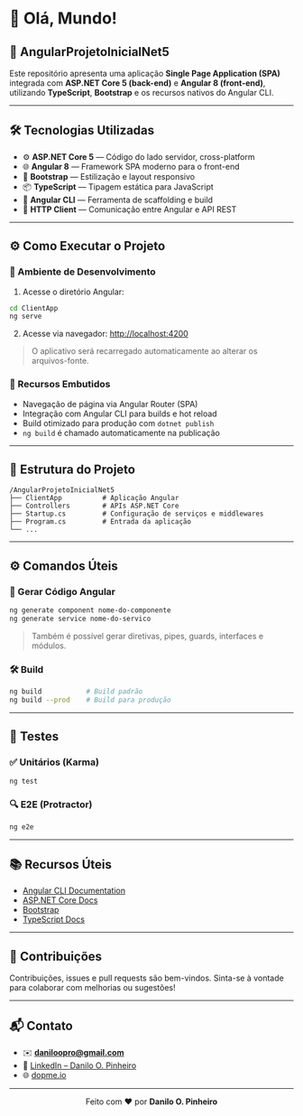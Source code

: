 # 👋 Olá, Mundo!

## 🚀 AngularProjetoInicialNet5

Este repositório apresenta uma aplicação **Single Page Application (SPA)** integrada com **ASP.NET Core 5 (back-end)** e **Angular 8 (front-end)**, utilizando **TypeScript**, **Bootstrap** e os recursos nativos do Angular CLI.

---

## 🛠️ Tecnologias Utilizadas

* ⚙️ **ASP.NET Core 5** — Código do lado servidor, cross-platform
* 🌐 **Angular 8** — Framework SPA moderno para o front-end
* 💅 **Bootstrap** — Estilização e layout responsivo
* 📦 **TypeScript** — Tipagem estática para JavaScript
* 🧱 **Angular CLI** — Ferramenta de scaffolding e build
* 📡 **HTTP Client** — Comunicação entre Angular e API REST

---

## ⚙️ Como Executar o Projeto

### 🔹 Ambiente de Desenvolvimento

1. Acesse o diretório Angular:

```bash
cd ClientApp
ng serve
```

2. Acesse via navegador:
   [http://localhost:4200](http://localhost:4200)

> O aplicativo será recarregado automaticamente ao alterar os arquivos-fonte.

### 🔹 Recursos Embutidos

* Navegação de página via Angular Router (SPA)
* Integração com Angular CLI para builds e hot reload
* Build otimizado para produção com `dotnet publish`
* `ng build` é chamado automaticamente na publicação

---

## 📁 Estrutura do Projeto

```
/AngularProjetoInicialNet5
├── ClientApp          # Aplicação Angular
├── Controllers        # APIs ASP.NET Core
├── Startup.cs         # Configuração de serviços e middlewares
├── Program.cs         # Entrada da aplicação
└── ...
```

---

## ⚙️ Comandos Úteis

### 🔧 Gerar Código Angular

```bash
ng generate component nome-do-componente
ng generate service nome-do-servico
```

> Também é possível gerar diretivas, pipes, guards, interfaces e módulos.

### 🛠️ Build

```bash
ng build           # Build padrão
ng build --prod    # Build para produção
```

---

## 🧪 Testes

### ✅ Unitários (Karma)

```bash
ng test
```

### 🔍 E2E (Protractor)

```bash
ng e2e
```

---

## 📚 Recursos Úteis

* [Angular CLI Documentation](https://angular.io/cli)
* [ASP.NET Core Docs](https://learn.microsoft.com/aspnet/core)
* [Bootstrap](https://getbootstrap.com/)
* [TypeScript Docs](https://www.typescriptlang.org/docs/)

---

## 🤝 Contribuições

Contribuições, issues e pull requests são bem-vindos. Sinta-se à vontade para colaborar com melhorias ou sugestões!

---

## 📬 Contato

* ✉️ **[daniloopro@gmail.com](mailto:daniloopro@gmail.com)**
* 💼 [LinkedIn – Danilo O. Pinheiro](https://www.linkedin.com/in/daniloopinheiro)
* 🌐 [dopme.io](https://dopme.io)

---

<p align="center">
  Feito com ❤️ por <strong>Danilo O. Pinheiro</strong>
</p>

